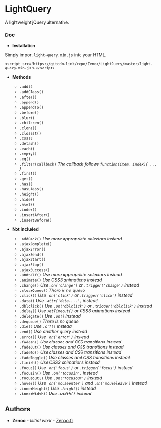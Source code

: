 # LightQuery

A lightweight jQuery alternative.

### Doc

* **Installation**

Simply import `light-query.min.js` into your HTML.
```
<script src="https://gitcdn.link/repo/Zenoo/LightQuery/master/light-query.min.js"></script>	
```

* **Methods**

  * `.add()`
  * `.addClass()`
  * `.after()`
  * `.append()`
  * `.appendTo()`
  * `.before()`
  * `.blur()`
  * `.children()`
  * `.clone()`
  * `.closest()`
  * `.css()`
  * `.detach()`
  * `.each()`
  * `.empty()`
  * `.eq()`
  * `.filter(callback)` *The callback follows `function(item, index){ ... }`*
  * `.first()`
  * `.get()`
  * `.has()`
  * `.hasClass()`
  * `.height()`
  * `.hide()`
  * `.html()`
  * `.index()`
  * `.insertAfter()`
  * `.insertBefore()`


* **Not included**

  * `.addBack()` *Use more appropriate selectors instead*
  * `.ajaxComplete()`
  * `.ajaxError()`
  * `.ajaxSend()`
  * `.ajaxStart()`
  * `.ajaxStop()`
  * `.ajaxSuccess()`
  * `.andSelf()` *Use more appropriate selectors instead*
  * `.animate()` *Use CSS3 animations instead*
  * `.change()` *Use `.on('change')` or `.trigger('change')` instead*
  * `.clearQueue()` *There is no queue*
  * `.click()` *Use `.on('click')` or `.trigger('click')` instead*
  * `.data()` *Use `.attr('data-...')` instead*
  * `.dblclick()` *Use `.on('dblclick')` or `.trigger('dblclick')` instead*
  * `.delay()` *Use `setTimeout()` or CSS3 animations instead*
  * `.delegate()` *Use `.on()` instead*
  * `.dequeue()` *There is no queue*
  * `.die()` *Use `.off()` instead*
  * `.end()` *Use another query instead*
  * `.error()` *Use `.on('error')` instead*
  * `.fadeIn()` *Use classes and CSS transitions instead*
  * `.fadeOut()` *Use classes and CSS transitions instead*
  * `.fadeTo()` *Use classes and CSS transitions instead*
  * `.fadeToggle()` *Use classes and CSS transitions instead*
  * `.finish()` *Use CSS3 animations instead*
  * `.focus()` *Use `.on('focus')` or `.trigger('focus')` instead*
  * `.focusin()` *Use `.on('focusin')` instead*
  * `.focusout()` *Use `.on('focusout')` instead*
  * `.hover()` *Use `.on('mouseenter')` and `.on('mouseleave')` instead*
  * `.innerHeight()` *Use `.height()` instead*
  * `.innerWidth()` *Use `.width()` instead*

## Authors

* **Zenoo** - *Initial work* - [Zenoo.fr](https://zenoo.fr)
